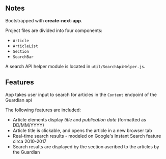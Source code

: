 ## Notes

Bootstrapped with **create-next-app**.<br>

Project files are divided into four components:
* `Article`
* `ArticleList`
* `Section`
* `SearchBar`

A search API helper module is located in `util/SearchApiHelper.js`.

## Features
App takes user input to search for articles in the `Content` endpoint of the Guardian api

The following features are included: 
* Article elements display *title* and *publication date* (formatted as DD/MM/YYYY)
* Article title is clickable, and opens the article in a new browser tab
* Real-time search results - modeled on Google's Instant Search feature circa 2010-2017
* Search results are displayed by the section ascribed to the articles by the Guardian
